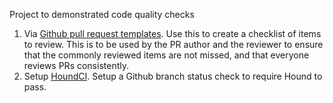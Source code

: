 Project to demonstrated code quality checks

1. Via [Github pull request templates](https://help.github.com/en/articles/creating-a-pull-request-template-for-your-repository). Use this to create a checklist of items to review. This is to be used by the PR author and the reviewer to ensure that the commonly reviewed items are not missed, and that everyone reviews PRs consistently.
2. Setup [HoundCI](https://houndci.com). Setup a Github branch status check to require Hound to pass. 